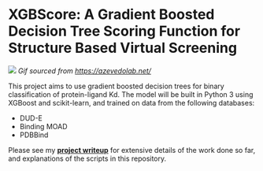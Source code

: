 # **XGBScore: A Gradient Boosted Decision Tree Scoring Function for Structure Based Virtual Screening**


![](Images/docking.gif)
*Gif sourced from https://azevedolab.net/*

This project aims to use gradient boosted decision trees for binary classification of protein-ligand Kd. The model will be built in Python 3 using XGBoost and scikit-learn, and trained on data from the following databases:
- DUD-E
- Binding MOAD
- PDBBind

Please see my [**project writeup**](https://github.com/miles-mcgibbon/XGBScore/blob/main/Labbook.ipynb) for extensive details of the work done so far, and explanations of the scripts in this repository.